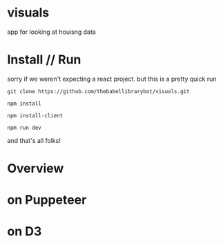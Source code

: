 # visuals
app for looking at houisng data

# Install // Run

sorry if we weren't expecting a react project. but this is a pretty quick run

```
git clone https://github.com/thebabellibrarybot/visuals.git
```

```
npm install
```

```
npm install-client
```

```
npm run dev
```

and that's all folks!

# Overview


# on Puppeteer

# on D3
